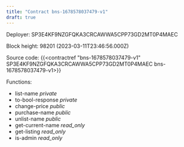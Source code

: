 ```yaml
---
title: "Contract bns-1678578037479-v1"
draft: true
---
```

Deployer: SP3E4KF9NZGFQKA3CRCAWWA5CPP73GD2MT0P4MAEC


 



Block height: 98201 (2023-03-11T23:46:56.000Z)

Source code: {{<contractref "bns-1678578037479-v1" SP3E4KF9NZGFQKA3CRCAWWA5CPP73GD2MT0P4MAEC bns-1678578037479-v1>}}

Functions:

* list-name _private_
* to-bool-response _private_
* change-price _public_
* purchase-name _public_
* unlist-name _public_
* get-current-name _read_only_
* get-listing _read_only_
* is-admin _read_only_
